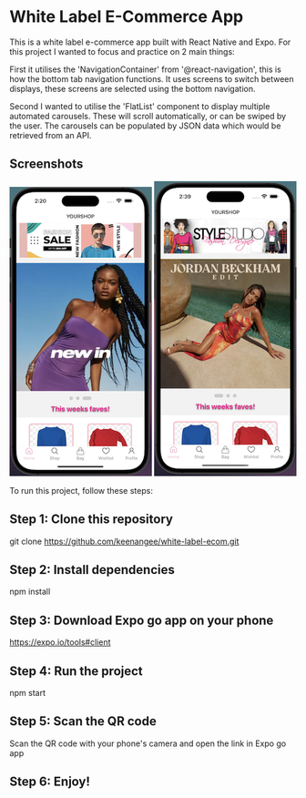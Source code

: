 # White Label E-Commerce App

This is a white label e-commerce app built with React Native and Expo. For this project I wanted to focus and practice on 2 main things:

First it utilises the 'NavigationContainer' from '@react-navigation', this is how the bottom tab navigation functions. It uses screens to switch between displays, these screens are selected using the bottom navigation.

Second I wanted to utilise the 'FlatList' component to display multiple automated carousels. These will scroll automatically, or can be swiped by the user. The carousels can be populated by JSON data which would be retrieved from an API.

## Screenshots

![Home Screen](/assets/screenshots/homeScreen1.png)
![Home Screen](/assets/screenshots/homeScreen2.png)

To run this project, follow these steps:

## Step 1: Clone this repository

git clone https://github.com/keenangee/white-label-ecom.git

## Step 2: Install dependencies

npm install

## Step 3: Download Expo go app on your phone

https://expo.io/tools#client

## Step 4: Run the project

npm start

## Step 5: Scan the QR code

Scan the QR code with your phone's camera and open the link in Expo go app

## Step 6: Enjoy!
